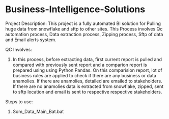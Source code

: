 # Business-Intelligence-Solutions

Project Description:
This project is a fully automated BI solution for Pulling huge data from snowflake and sftp to other sites. This Process involves Qc automation process, Data extraction process, Zipping process, Sftp of data and Email alerts system. 

QC Involves:
1. In this process, before extracting data, first current report is pulled and compared with previously sent report and a comparion report is prepared using using Python Pandas. On this comparision report, lot of business rules are applied to check if there are any business or data anamolies. If there are anamolies, detailed are emailed to stakeholders. If there are no anamolies data is extracted from snowflake, zipped, sent to sftp location and email is sent to respective respective stakeholders.

Steps to use:
1. Som_Data_Main_Bat.bat




